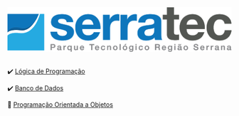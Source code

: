 <div align = "center">

<img src = "./img/Serrateclogo.png">

</div>
<br>

✔️ [Lógica de Programação]()

✔️ [Banco de Dados]()

🚧 [Programação Orientada a Objetos]()